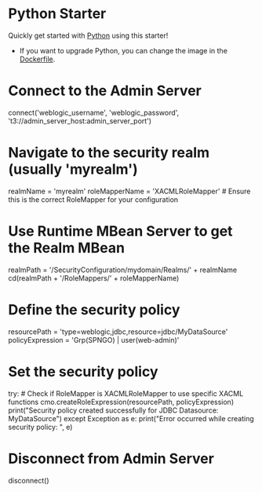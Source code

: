 # Python Starter

Quickly get started with [Python](https://www.python.org/) using this starter! 

- If you want to upgrade Python, you can change the image in the [Dockerfile](./.devcontainer/Dockerfile).


# Connect to the Admin Server
connect('weblogic_username', 'weblogic_password', 't3://admin_server_host:admin_server_port')

# Navigate to the security realm (usually 'myrealm')
realmName = 'myrealm'
roleMapperName = 'XACMLRoleMapper'  # Ensure this is the correct RoleMapper for your configuration

# Use Runtime MBean Server to get the Realm MBean
realmPath = '/SecurityConfiguration/mydomain/Realms/' + realmName
cd(realmPath + '/RoleMappers/' + roleMapperName)

# Define the security policy
resourcePath = 'type=weblogic,jdbc,resource=jdbc/MyDataSource'
policyExpression = 'Grp(SPNGO) | user(web-admin)'

# Set the security policy
try:
    # Check if RoleMapper is XACMLRoleMapper to use specific XACML functions
    cmo.createRoleExpression(resourcePath, policyExpression)
    print("Security policy created successfully for JDBC Datasource: MyDataSource")
except Exception as e:
    print("Error occurred while creating security policy: ", e)

# Disconnect from Admin Server
disconnect()

